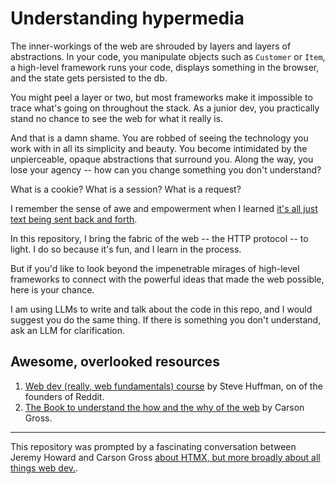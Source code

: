 # Understanding hypermedia

The inner-workings of the web are shrouded by layers and layers of abstractions. In your code, you manipulate objects such as `Customer` or `Item`, a high-level framework runs your code, displays something in the browser, and the state gets persisted to the db.

You might peel a layer or two, but most frameworks make it impossible to trace what's going on throughout the stack. As a junior dev, you practically stand no chance to see the web for what it really is.

And that is a damn shame. You are robbed of seeing the technology you work with in all its simplicity and beauty. You become intimidated by the unpierceable, opaque abstractions that surround you. Along the way, you lose your agency -- how can you change something you don't understand?

What is a cookie? What is a session? What is a request?

I remember the sense of awe and empowerment when I learned [it's all just text being sent back and forth](https://github.com/rack/rack/pull/1172).

In this repository, I bring the fabric of the web -- the HTTP protocol -- to light. I do so because it's fun, and I learn in the process.

But if you'd like to look beyond the impenetrable mirages of high-level frameworks to connect with the powerful ideas that made the web possible, here is your chance.

I am using LLMs to write and talk about the code in this repo, and I would suggest you do the same thing. If there is something you don't understand, ask an LLM for clarification.

## Awesome, overlooked resources

1. [Web dev (really, web fundamentals) course](https://www.youtube.com/watch?v=dtiKDBO4nMc&list=PLAwxTw4SYaPlLXUhUNt1wINWrrH9axjcI) by Steve Huffman, on of the founders of Reddit.
2. [The Book to understand the how and the why of the web](https://hypermedia.systems/) by Carson Gross.

-----------

This repository was prompted by a fascinating conversation between Jeremy Howard and Carson Gross [about HTMX, but more broadly about all things web dev.](https://www.youtube.com/watch?v=WuipZMUch18).

